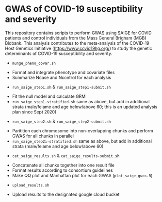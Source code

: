
# GWAS of COVID-19 susceptibility and severity

This repository contains scripts to perform GWAS using SAIGE for COVID patients and control individuals from the Mass General Brigham (MGB) Biobank. This analysis contributes to the meta-analysis of the COVID-19 Host Genetics Initiative (https://www.covid19hg.org/) to study the genetic determinants of COVID-19 susceptibility and severity.


* `munge_pheno_covar.sh`
- Format and integrate phenotype and covariate files
- Summarize Ncase and Ncontrol for each analysis


* `run_saige_step1.sh` & `run_saige_step1-submit.sh`
- Fit the null model and calculate GRM
- `run_saige_step1-stratified.sh` same as above, but add in additional strata (male/felame and age below/above 60; this is an updated analysis plan since Sept 2020)


* `run_saige_step2.sh` & `run_saige_step2-submit.sh`
- Paritition each chromosome into non-overlapping chunks and perform GWAS for all chunks in parallel
- `run_saige_step2i-stratified.sh` same as above, but add in additional strata (male/felame and age below/above 60)


* `cat_saige_results.sh` & `cat_saige_results-submit.sh`
- Concatenate all chunks together into one result file
- Format results according to consortium guidelines
- Make QQ plot and Manhattan plot for each GWAS (`plot_saige_gwas.R`)


* `upload_results.sh`
- Upload results to the designated google cloud bucket

